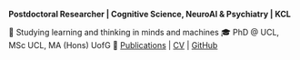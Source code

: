**Postdoctoral Researcher | Cognitive Science, NeuroAI & Psychiatry | KCL**

🧠 Studying learning and thinking in minds and machines
🎓 PhD @ UCL, MSc UCL, MA (Hons) UofG
📄 [Publications](publications.md) | [CV](cv.md) | [GitHub](https://github.com/yourusername)
